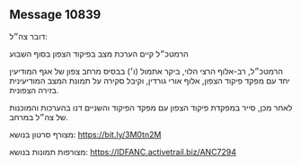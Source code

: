 ## Message 10839

דובר צה״ל:

הרמטכ״ל קיים הערכת מצב בפיקוד הצפון בסוף השבוע

הרמטכ״ל, רב-אלוף הרצי הלוי, ביקר אתמול (ו׳) בבסיס מרחב צפון של אגף המודיעין יחד עם מפקד פיקוד הצפון, אלוף אורי גורדין, וקיבל סקירה על תמונת המצב המודיעינית בזירה הצפונית.

לאחר מכן, סייר במפקדת פיקוד הצפון עם מפקד הפיקוד והשניים דנו בהערכות והמוכנות של צה״ל במרחב.

מצורף סרטון בנושא: https://bit.ly/3M0tn2M

מצורפות תמונות בנושא: https://IDFANC.activetrail.biz/ANC7294

